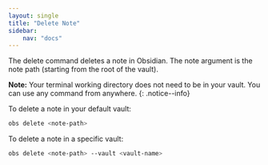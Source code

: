 ```yaml
---
layout: single
title: "Delete Note"
sidebar:
    nav: "docs"
---
```


The delete command deletes a note in Obsidian. The note argument is the note path (starting from the root of the vault).

**Note:** Your terminal working directory does not need to be in your vault. You can use any command from anywhere.
{: .notice--info}

To delete a note in your default vault:

```zsh
obs delete <note-path>
```

To delete a note in a specific vault:

```zsh
obs delete <note-path> --vault <vault-name>
```



